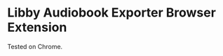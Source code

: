 Libby Audiobook Exporter Browser Extension
==========================================

Tested on Chrome.

